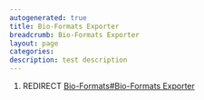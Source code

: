 ```yaml
---
autogenerated: true
title: Bio-Formats Exporter
breadcrumb: Bio-Formats Exporter
layout: page
categories: 
description: test description
---
```


1.  REDIRECT [Bio-Formats\#Bio-Formats Exporter](Bio-Formats#Bio-Formats_Exporter)
